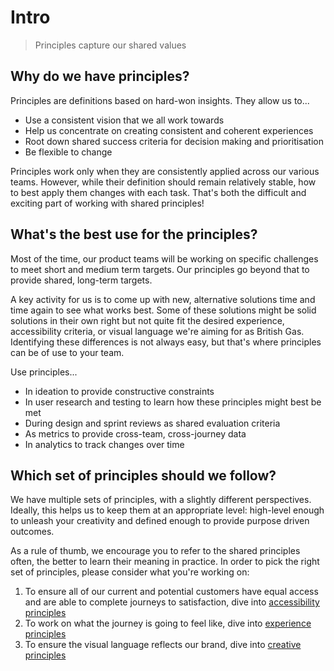 # Intro

> Principles capture our shared values

## Why do we have principles?

Principles are definitions based on hard-won insights. They allow us to...

- Use a consistent vision that we all work towards
- Help us concentrate on creating consistent and coherent experiences
- Root down shared success criteria for decision making and prioritisation
- Be flexible to change

Principles work only when they are consistently applied across our various teams. However, while their definition should remain relatively stable, how to best apply them changes with each task. That's both the difficult and exciting part of working with shared principles!

## What's the best use for the principles?

Most of the time, our product teams will be working on specific challenges to meet short and medium term targets. Our principles go beyond that to provide shared, long-term targets.

A key activity for us  is to come up with new, alternative solutions time and time again to see what works best. Some of these solutions might be solid solutions in their own right but not quite fit the desired experience, accessibility criteria, or visual language we're aiming for as British Gas. Identifying these differences is not always easy, but that's where principles can be of use to your team.

Use principles...

- In ideation to provide constructive constraints
- In user research and testing to learn how these principles might best be met
- During design and sprint reviews as shared evaluation criteria
- As metrics to provide cross-team, cross-journey data
- In analytics to track changes over time

## Which set of principles should we follow?

We have multiple sets of principles, with a slightly different perspectives. Ideally, this helps us to keep them at an appropriate level: high-level enough to unleash your creativity and defined enough to provide purpose driven outcomes. 

As a rule of thumb, we encourage you to refer to the shared principles often, the better to learn their meaning in practice. In order to pick the right set of principles, please consider what you're working on:

1. To ensure all of our current and potential customers have equal access and are able to complete journeys to satisfaction, dive into [accessibility principles](https://centrica.frontify.com/r/lUEdXVvtfufWGAcMq883LHr3USn390x6etw4LsVD3k4,)
2. To work on what the journey is going to feel like, dive into [experience principles](https://centrica.frontify.com/r/fJzwMc-z1kyAy-jwTKeIAj4c00hwAnTW19gZDuSC0jQ,)
3. To ensure the visual language reflects our brand, dive into [creative principles](https://centrica.frontify.com/r/VdzYOA3vy4NAT6r1rehm-6X5Q6InAo3cCGoU_e3NxVo,)
